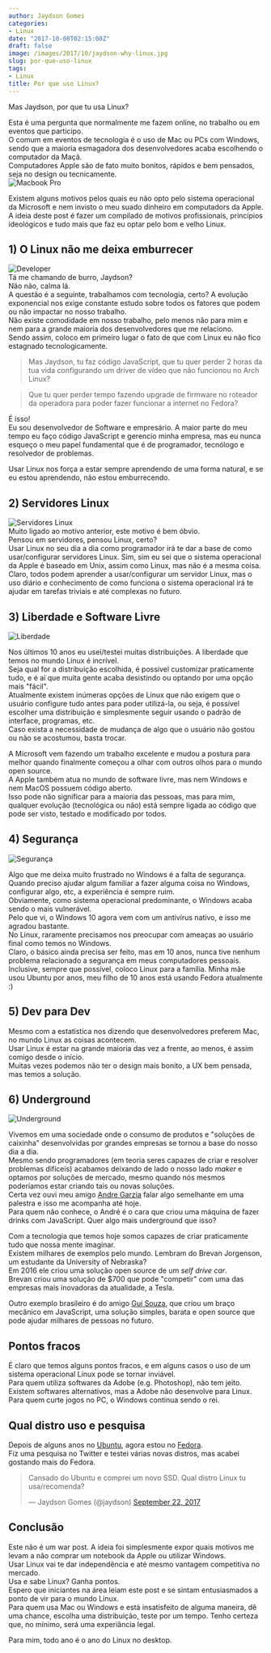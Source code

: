 ```yaml
---
author: Jaydson Gomes
categories:
- Linux
date: "2017-10-08T02:15:00Z"
draft: false
image: /images/2017/10/jaydson-why-linux.jpg
slug: por-que-uso-linux
tags:
- Linux
title: Por que uso Linux?
---
```

Mas Jaydson, por que tu usa Linux?  

Esta é uma pergunta que normalmente me fazem online, no trabalho ou em eventos que participo.  
O comum em eventos de tecnologia é o uso de Mac ou PCs com Windows, sendo que a maioria esmagadora dos desenvolvedores acaba escolhendo o computador da Maçã.  
Computadores Apple são de fato muito bonitos, rápidos e bem pensados, seja no design ou tecnicamente.  
![Macbook Pro](/images/2017/10/macbook.png)

Existem alguns motivos pelos quais eu não opto pelo sistema operacional da Microsoft e nem invisto o meu suado dinheiro em computadors da Apple.  
A ideia deste post é fazer um compilado de motivos profissionais, princípios ideológicos e tudo mais que faz eu optar pelo bom e velho Linux.  

## 1) O Linux não me deixa emburrecer
![Developer](/images/2017/10/programmer.png)  
Tá me chamando de burro, Jaydson?  
Não não, calma lá.  
A questão é a seguinte, trabalhamos com tecnologia, certo? A evolução exponencial nos exige constante estudo sobre todos os fatores que podem ou não impactar no nosso trabalho.  
Não existe comodidade em nosso trabalho, pelo menos não para mim e nem para a grande maioria dos desenvolvedores que me relaciono.  
Sendo assim, coloco em primeiro lugar o fato de que com Linux eu não fico estagnado tecnologicamente.  

> Mas Jaydson, tu faz código JavaScript, que tu quer perder 2 horas da tua vida configurando um driver de vídeo que não funcionou no Arch Linux?  

> Que tu quer perder tempo fazendo upgrade de firmware no roteador da operadora para poder fazer funcionar a internet no Fedora?  

É isso!  
Eu sou desenvolvedor de Software e empresário. A maior parte do meu tempo eu faço código JavaScript e gerencio minha empresa, mas eu nunca esqueço o meu papel fundamental que é de programador, tecnólogo e resolvedor de problemas.  

Usar Linux nos força a estar sempre aprendendo de uma forma natural, e se eu estou aprendendo, não estou emburrecendo.  

## 2) Servidores Linux
![Servidores Linux](/images/2017/10/linux-server.png)  
Muito ligado ao motivo anterior, este motivo é bem óbvio.  
Pensou em servidores, pensou Linux, certo?  
Usar Linux no seu dia a dia como programador irá te dar a base de como usar/configurar servidores Linux. 
Sim, sim eu sei que o sistema operacional da Apple é baseado em Unix, assim como Linux, mas não é a mesma coisa.  
Claro, todos podem aprender a usar/configurar um servidor Linux, mas o uso diário e conhecimento de como funciona o sistema operacional irá te ajudar em tarefas triviais e até complexas no futuro.  


## 3) Liberdade e Software Livre
![Liberdade](/images/2017/10/liberdade.jpg)  

Nos últimos 10 anos eu usei/testei muitas distribuições. A liberdade que temos no mundo Linux é incrível.  
Seja qual for a distribuição escolhida, é possível customizar praticamente tudo, e é aí que muita gente acaba desistindo ou optando por uma opção mais "fácil".  
Atualmente existem inúmeras opções de Linux que não exigem que o usuário configure tudo antes para poder utilizá-la, ou seja, é possível escolher uma distribuição e simplesmente seguir usando o padrão de interface, programas, etc.  
Caso exista a necessidade de mudança de algo que o usuário não gostou ou não se acostumou, basta trocar.  

A Microsoft vem fazendo um trabalho excelente e mudou a postura para melhor quando finalmente começou a olhar com outros olhos para o mundo open source.  
A Apple também atua no mundo de software livre, mas nem Windows e nem MacOS possuem código aberto.  
Isso pode não significar para a maioria das pessoas, mas para mim, qualquer evolução (tecnológica ou não) está sempre ligada ao código que pode ser visto, testado e modificado por todos.  

## 4) Segurança
![Segurança](/images/2017/10/securoty.jpg)  

Algo que me deixa muito frustrado no Windows é a falta de segurança.  
Quando preciso ajudar algum familiar a fazer alguma coisa no Windows, configurar algo, etc, a experiência é sempre ruim.  
Obviamente, como sistema operacional predominante, o Windows acaba sendo o mais vulnerável.  
Pelo que vi, o Windows 10 agora vem com um antivírus nativo, e isso me agradou bastante.  
No Linux, raramente precisamos nos preocupar com ameaças ao usuário final como temos no Windows.  
Claro, o básico ainda precisa ser feito, mas em 10 anos, nunca tive nenhum problema relacionado a segurança em meus computadores pessoais.  
Inclusive, sempre que possível, coloco Linux para a família. Minha mãe usou Ubuntu por anos, meu filho de 10 anos está usando Fedora atualmente :)  

## 5) Dev para Dev
Mesmo com a estatística nos dizendo que desenvolvedores preferem Mac, no mundo Linux as coisas acontecem.  
Usar Linux é estar na grande maioria das vez a frente, ao menos, é assim comigo desde o início.  
Muitas vezes podemos não ter o design mais bonito, a UX bem pensada, mas temos a solução.  

## 6) Underground
![Underground](/images/2017/10/underground.jpg)  

Vivemos em uma sociedade onde o consumo de produtos e "soluções de caixinha" desenvolvidas por grandes empresas se tornou a base do nosso dia a dia.  
Mesmo sendo programadores (em teoria seres capazes de criar e resolver problemas difíceis) acabamos deixando de lado o nosso lado *maker* e optamos por soluções de mercado, mesmo quando nós mesmos poderíamos estar criando tais ou novas soluções.  
Certa vez ouvi meu amigo [Andre Garzia](https://twitter.com/soapdog) falar algo semelhante em uma palestra e isso me acompanha até hoje.  
Para quem não conhece, o André é o cara que criou uma máquina de fazer drinks com JavaScript. Quer algo mais underground que isso?  

Com a tecnologia que temos hoje somos capazes de criar praticamente tudo que nossa mente imaginar.  
Existem milhares de exemplos pelo mundo. Lembram do Brevan Jorgenson, um estudante da University of Nebraska?  
Em 2016 ele criou uma solução open source de um *self drive car*.  
Brevan criou uma solução de $700 que pode "competir" com uma das empresas mais inovadoras da atualidade, a Tesla.  

Outro exemplo brasileiro é do amigo [Gui Souza](https://twitter.com/_gui_souza), que criou um braço mecânico em JavaScript, uma solução simples, barata e open source que pode ajudar milhares de pessoas no futuro.  


## Pontos fracos  
É claro que temos alguns pontos fracos, e em alguns casos o uso de um sistema operacional Linux pode se tornar inviável.  
Para quem utiliza softwares da Adobe (e.g. Photoshop), não tem jeito. Existem softwares alternativos, mas a Adobe não desenvolve para Linux.  
Para quem curte jogos no PC, o Windows continua sendo o rei.  

## Qual distro uso e pesquisa
Depois de alguns anos no [Ubuntu](https://www.ubuntu.com/), agora estou no [Fedora](https://getfedora.org/).  
Fiz uma pesquisa no Twitter e testei várias novas distros, mas acabei gostando mais do Fedora.  
<blockquote class="twitter-tweet" data-lang="en"><p lang="pt" dir="ltr">Cansado do Ubuntu e comprei um novo SSD. Qual distro Linux tu usa/recomenda?</p>&mdash; Jaydson Gomes (@jaydson) <a href="https://twitter.com/jaydson/status/911223684353884160?ref_src=twsrc%5Etfw">September 22, 2017</a></blockquote>
<script async src="//platform.twitter.com/widgets.js" charset="utf-8"></script>


## Conclusão
Este não é um war post. A ideia foi simplesmente expor quais motivos me levam a não comprar um notebook da Apple ou utilizar Windows.  
Usar Linux vai te dar independência e até mesmo vantagem competitiva no mercado.  
Usa e sabe Linux? Ganha pontos.  
Espero que iniciantes na área leiam este post e se sintam entusiasmados a ponto de vir para o mundo Linux.  
Para quem usa Mac ou Windows e está insatisfeito de alguma maneira, dê uma chance, escolha uma distribuição, teste por um tempo. Tenho certeza que, no mínimo, será uma experiância legal.  

Para mim, todo ano é o ano do Linux no desktop.  
